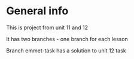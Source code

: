 # General info
This is project from unit 11 and 12

It has two branches - one branch for each lesson

Branch emmet-task has a solution to unit 12 task